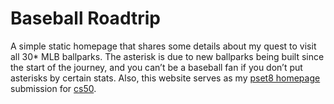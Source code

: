 # Baseball Roadtrip

A simple static homepage that shares some details about my quest to visit all 30* MLB ballparks. The asterisk is due to new ballparks being built since the start of the journey, and you can’t be a baseball fan if you don’t put asterisks by certain stats. Also, this website serves as my [pset8 homepage](https://cs50.harvard.edu/x/2021/psets/8/homepage/) submission for [cs50](https://cs50.harvard.edu/x/2021/).
